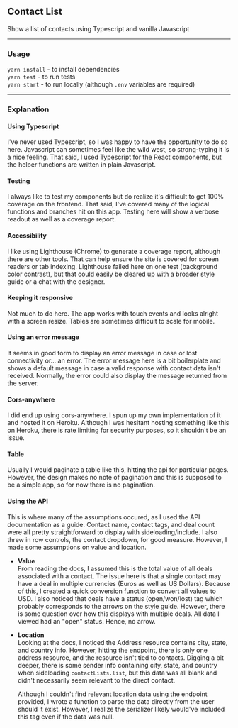 ## Contact List
Show a list of contacts using Typescript and vanilla Javascript

___

### Usage
`yarn install` - to install dependencies  
`yarn test` - to run tests  
`yarn start` - to run locally (although `.env` variables are required)  

___

### Explanation

#### Using Typescript
I've never used Typescript, so I was happy to have the opportunity to do so here. Javascript can sometimes feel like the wild west, so strong-typing it is a nice feeling. That said, I used Typescript for the React components, but the helper functions are written in plain Javascript.

#### Testing
I always like to test my components but do realize it's difficult to get 100% coverage on the frontend. That said, I've covered many of the logical functions and branches hit on this app. Testing here will show a verbose readout as well as a coverage report. 

#### Accessibility
I like using Lighthouse (Chrome) to generate a coverage report, although there are other tools. That can help ensure the site is covered for screen readers or tab indexing. Lighthouse failed here on one test (background color contrast), but that could easily be cleared up with a broader style guide or a chat with the designer.

#### Keeping it responsive
Not much to do here. The app works with touch events and looks alright with a screen resize. Tables are sometimes difficult to scale for mobile.

#### Using an error message
It seems in good form to display an error message in case or lost connectivity or... an error. The error message here is a bit boilerplate and shows a default message in case a valid response with contact data isn't received. Normally, the error could also display the message returned from the server.

#### Cors-anywhere
I did end up using cors-anywhere. I spun up my own implementation of it and hosted it on Heroku. Although I was hesitant hosting something like this on Heroku, there is rate limiting for security purposes, so it shouldn't be an issue.

#### Table
Usually I would paginate a table like this, hitting the api for particular pages. However, the design makes no note of pagination and this is supposed to be a simple app, so for now there is no pagination.

#### Using the API
This is where many of the assumptions occured, as I used the API documentation as a guide. Contact name, contact tags, and deal count were all pretty straightforward to display with sideloading/include. I also threw in row controls, the contact dropdown, for good measure. However, I made some assumptions on value and location.

- **Value**  
    From reading the docs, I assumed this is the total value of all deals associated with a contact. The issue here is that a single contact may have a deal in multiple currencies (Euros as well as US Dollars). Because of this, I created a quick conversion function to convert all values to USD. I also noticed that deals have a status (open/won/lost) tag which probably corresponds to the arrows on the style guide. However, there is some question over how this displays with multiple deals. All data I viewed had an "open" status. Hence, no arrow.

- **Location**  
    Looking at the docs, I noticed the Address resource contains city, state, and country info. However, hitting the endpoint, there is only one address resource, and the resource isn't tied to contacts. Digging a bit deeper, there is some sender info containing city, state, and country when sideloading `contactLists.list`, but this data was all blank and didn't necessarily seem relevant to the direct contact.

    Although I couldn't find relevant location data using the endpoint provided, I wrote a function to parse the data directly from the user should it exist. However, I realize the serializer likely would've included this tag even if the data was null.

